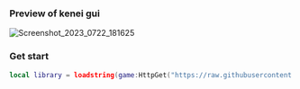 ### Preview of kenei gui
![Screenshot_2023_0722_181625](https://github.com/RealTonk/library/assets/130735503/3cd445d8-5f6e-4719-9f57-9b2b8720b45f)
### Get start
```lua
local library = loadstring(game:HttpGet("https://raw.githubusercontent.com/RealTonk/KeepScripts/main/Librarys/Evolution/Moblie/XenonUi.lua"))()
```
